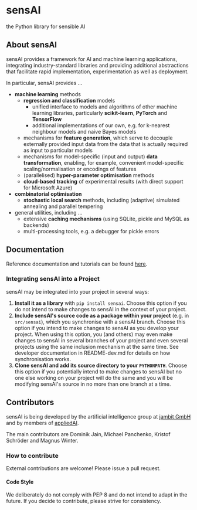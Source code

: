 # sensAI

the Python library for sensible AI 

## About sensAI

sensAI provides a framework for AI and machine learning applications, integrating industry-standard libraries and providing additional abstractions that facilitate rapid implementation, experimentation as well as deployment. 

In particular, sensAI provides ...

* **machine learning** methods
  * **regression and classification** models
    * unified interface to models and algorithms of other machine learning libraries, particularly **scikit-learn**, **PyTorch** and **TensorFlow**
    * additional implementations of our own, e.g. for k-nearest neighbour models and naive Bayes models
  * mechanisms for **feature generation**, which serve to decouple externally provided input data from the data that is actually required as input to particular models
  * mechanisms for model-specific (input and output) **data transformation**, enabling, for example, convenient model-specific scaling/normalisation or encodings of features
  * (parallelised) **hyper-parameter optimisation** methods
  * **cloud-based tracking** of experimental results (with direct support for Microsoft Azure)
* **combinatorial optimisation**
  * **stochastic local search** methods, including (adaptive) simulated annealing and parallel tempering
* general utilities, including ...
  * extensive **caching mechanisms** (using SQLite, pickle and MySQL as backends)
  * multi-processing tools, e.g. a debugger for pickle errors

## Documentation

Reference documentation and tutorials can be found [here](https://jambit.github.io/sensAI/docs/).

### Integrating sensAI into a Project

sensAI may be integrated into your project in several ways: 

1. **Install it as a library** with `pip install sensai`.
   Choose this option if you do not intend to make changes to sensAI in the context of your project.
2. **Include sensAI's source code as a package within your project** (e.g. in `src/sensai`), which you synchronise with a sensAI branch.
   Choose this option if you intend to make changes to sensAI as you develop your project. When using this option, you (and others) may even make changes to sensAI in several branches of your project and even several projects using the same inclusion mechanism at the same time.
   See developer documentation in README-dev.md for details on how synchronisation works.
3. **Clone sensAI and add its source directory to your `PYTHONPATH`**.
   Choose this option if you potentially intend to make changes to sensAI but no one else working on your project will do the same and you will be modifying sensAI's source in no more than one branch at a time.


## Contributors

sensAI is being developed by the artificial intelligence group at [jambit GmbH](http://www.jambit.com) and by members of [appliedAI](www.appliedai.de).

The main contributors are Dominik Jain, Michael Panchenko, Kristof Schröder and Magnus Winter.

### How to contribute 

External contributions are welcome! Please issue a pull request.

#### Code Style

We deliberately do not comply with PEP 8 and do not intend to adapt in the future. 
If you decide to contribute, please strive for consistency.